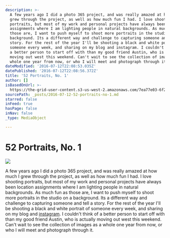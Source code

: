 ```yaml
---
description: >-
  A few years ago I did a photo 365 project, and was really amazed at how much I
  grew through the project, as well as how much fun I had. I love shooting
  portraits, but most of my work and personal projects have always been location
  assignments where I am lighting people in natural backgrounds. As much fun as
  those are, I want to push myself to shoot more portraits in the studio on a
  background. Its a different way and challenge to capturing someone and tell a
  story. For the rest of the year I'll be shooting a black and white portrait of
  someone every week, and sharing on my blog and instagram. I couldn't think of
  a better person to start off with than my good friend Austin, who is actually
  moving out west this weekend. Can't wait to see the collection of images as a
  whole one year from now, or who I will meet and photograph through it.
dateModified: '2016-07-12T22:08:53.035Z'
datePublished: '2016-07-12T22:08:56.372Z'
title: '52 Portraits, No. 1'
author: []
isBasedOnUrl: >-
  https://the-grid-user-content.s3-us-west-2.amazonaws.com/7ea77e03-6f21-47cc-9ae8-62fd445c6798.jpg
sourcePath: _posts/2016-07-12-52-portraits-no-1.md
starred: false
inFeed: true
hasPage: false
inNav: false
_type: MediaObject

---
```

# 52 Portraits, No. 1
![](https://the-grid-user-content.s3-us-west-2.amazonaws.com/7ea77e03-6f21-47cc-9ae8-62fd445c6798.jpg)

A few years ago I did a photo 365 project, and was really amazed at how much I grew through the project, as well as how much fun I had. I love shooting portraits, but most of my work and personal projects have always been location assignments where I am lighting people in natural backgrounds. As much fun as those are, I want to push myself to shoot more portraits in the studio on a background. Its a different way and challenge to capturing someone and tell a story. For the rest of the year I'll be shooting a black and white portrait of someone every week, and sharing on my blog and [instagram][0]. I couldn't think of a better person to start off with than my good friend Austin, who is actually moving out west this weekend. Can't wait to see the collection of images as a whole one year from now, or who I will meet and photograph through it.

[0]: http://instagram.com/sethlowephoto